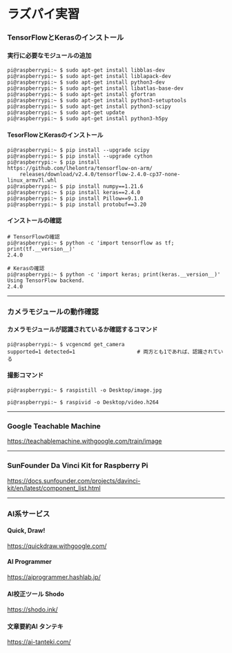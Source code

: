 # ラズパイ実習

### TensorFlowとKerasのインストール

#### 実行に必要なモジュールの追加

```
pi@raspberrypi:~ $ sudo apt-get install libblas-dev
pi@raspberrypi:~ $ sudo apt-get install liblapack-dev
pi@raspberrypi:~ $ sudo apt-get install python3-dev 
pi@raspberrypi:~ $ sudo apt-get install libatlas-base-dev
pi@raspberrypi:~ $ sudo apt-get install gfortran
pi@raspberrypi:~ $ sudo apt-get install python3-setuptools
pi@raspberrypi:~ $ sudo apt-get install python3-scipy
pi@raspberrypi:~ $ sudo apt-get update
pi@raspberrypi:~ $ sudo apt-get install python3-h5py
```

#### TesorFlowとKerasのインストール

```
pi@raspberrypi:~ $ pip install --upgrade scipy
pi@raspberrypi:~ $ pip install --upgrade cython
pi@raspberrypi:~ $ pip install https://github.com/lhelontra/tensorflow-on-arm/
    releases/download/v2.4.0/tensorflow-2.4.0-cp37-none-linux_armv7l.whl
pi@raspberrypi:~ $ pip install numpy==1.21.6
pi@raspberrypi:~ $ pip install keras==2.4.0
pi@raspberrypi:~ $ pip install Pillow==9.1.0 
pi@raspberrypi:~ $ pip install protobuf==3.20 
```

#### インストールの確認

```
# TensorFlowの確認
pi@raspberrypi:~ $ python -c 'import tensorflow as tf; print(tf.__version__)'
2.4.0

# Kerasの確認
pi@raspberrypi:~ $ python -c 'import keras; print(keras.__version__)'
Using TensorFlow backend.
2.4.0
```

---

### カメラモジュールの動作確認

#### カメラモジュールが認識されているか確認するコマンド

```
pi@raspberrypi:~ $ vcgencmd get_camera
supported=1 detected=1                    # 両方とも1であれば、認識されている
```

#### 撮影コマンド

```
pi@raspberrypi:~ $ raspistill -o Desktop/image.jpg

pi@raspberrypi:~ $ raspivid -o Desktop/video.h264
```

---

### Google Teachable Machine

<https://teachablemachine.withgoogle.com/train/image>


---

### SunFounder Da Vinci Kit for Raspberry Pi

<https://docs.sunfounder.com/projects/davinci-kit/en/latest/component_list.html>

---

### AI系サービス

#### Quick, Draw!

https://quickdraw.withgoogle.com/

#### AI Programmer

https://aiprogrammer.hashlab.jp/

#### AI校正ツール Shodo

https://shodo.ink/

#### 文章要約AI タンテキ

https://ai-tanteki.com/
